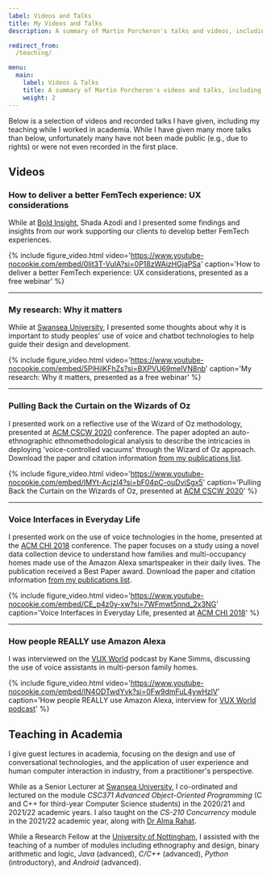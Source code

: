 ```yaml
---
label: Videos and Talks
title: My Videos and Talks
description: A summary of Martin Porcheron's talks and videos, including courses taught in academia.

redirect_from:
  /teaching/

menu:
  main:
    label: Videos & Talks
    title: A summary of Martin Porcheron's videos and talks, including courses taught in academia 
    weight: 2
---
```


Below is a selection of videos and recorded talks I have given, including my teaching while I worked in academia. While I have given many more talks than below, unfortunately many have not been made public (e.g., due to rights) or were not even recorded in the first place.

<!-- section -->

## Videos

### How to deliver a better FemTech experience: UX considerations

While at [Bold Insight](https://www.boldinsight.com/), Shada Azodi and I presented some findings and insights from our work supporting our clients to develop better FemTech experiences.

{% include figure_video.html video='https://www.youtube-nocookie.com/embed/0Iit3T-VuIA?si=0P18zWAizHGjaPSa' caption='How to deliver a better FemTech experience: UX considerations, presented as a free webinar' %}

---

### My research: Why it matters

While at [Swansea University](https://www.swansea.ac.uk/computational-foundry/), I presented some thoughts about why it is important to study peoples' use of voice and chatbot technologies to help guide their design and development.

{% include figure_video.html video='https://www.youtube-nocookie.com/embed/5PlHilKFhZs?si=BXPVU69melVN8nb' caption='My research: Why it matters, presented as a free webinar' %}

---

### Pulling Back the Curtain on the Wizards of Oz

I presented work on a reflective use of the Wizard of Oz methodology, presented at [ACM CSCW 2020](https://cscw.acm.org/2020/) conference. The paper adopted an auto-ethnographic ethnomethodological analysis to describe the intricacies in deploying 'voice-controlled vacuums' through the Wizard of Oz approach. Download the paper and citation information [from my publications list](/pubs/#porcheron2021pulling).

{% include figure_video.html video='https://www.youtube-nocookie.com/embed/IMYt-AcjzI4?si=bF04pC-ouDviSgx5' caption='Pulling Back the Curtain on the Wizards of Oz, presented at <a href="https://cscw.acm.org/2020/">ACM CSCW 2020</a>' %}

---

### Voice Interfaces in Everyday Life

I presented work on the use of voice technologies in the home, presented at the [ACM CHI 2018](https://chi2018.acm.org/) conference. The paper focuses on a study using a novel data collection device to understand how families and multi-occupancy homes made use of the Amazon Alexa smartspeaker in their daily lives. The publication received a Best Paper award. Download the paper and citation information [from my publications list](/pubs/#porcheron2018voice).

{% include figure_video.html video='https://www.youtube-nocookie.com/embed/CE_p4z0y-xw?si=7WFmwt5nnd_2x3NG' caption='Voice Interfaces in Everyday Life, presented at <a href="https://chi2018.acm.org/">ACM CHI 2018</a>' %}

---

### How people REALLY use Amazon Alexa

I was interviewed on the [VUX World](https://vux.world/) podcast by Kane Simms, discussing the use of voice assistants in multi-person family homes.

{% include figure_video.html video='https://www.youtube-nocookie.com/embed/IN4ODTwdYvk?si=0Fw9dmFuL4ywHzlV' caption='How people REALLY use Amazon Alexa, interview for <a href="https://vux.world/">VUX World podcast</a>' %}


<!-- section -->

## Teaching in Academia

I give guest lectures in academia, focusing on the design and use of conversational technologies, and the application of user experience and human computer interaction in industry, from a practitioner's perspective.

While as a Senior Lecturer at [Swansea University](https://www.swansea.ac.uk/compsci/ "Computer Science at Swansea University"), I co-ordinated and lectured on the module *CSC371 Advanced Object-Oriented Programming* (C and C++ for third-year Computer Science students) in the 2020/21 and 2021/22 academic years. I also taught on the *CS-210 Concurrency* module in the 2021/22 academic year, along with [Dr Alma Rahat](https://www.swansea.ac.uk/staff/a.a.m.rahat/ "Alma Rahat on the Swansea University website").

While a Research Fellow at the [University of Nottingham](https://www.nottingham.ac.uk/computerscience/index.aspx "Computer Science at the University of Nottingham"), I assisted with the teaching of a number of modules including ethnography and design, binary arithmetic and logic, *Java* (advanced), *C/C++* (advanced), *Python* (introductory), and *Android* (advanced).
